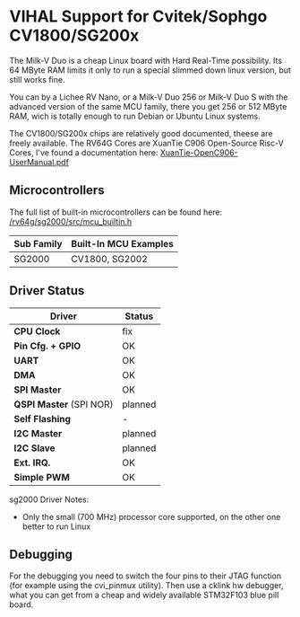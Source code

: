 # VIHAL Support for Cvitek/Sophgo CV1800/SG200x

The Milk-V Duo is a cheap Linux board with Hard Real-Time possibility. Its 64 MByte RAM limits it only to run a special
slimmed down linux version, but still works fine.

You can by a Lichee RV Nano, or a Milk-V Duo 256 or Milk-V Duo S with the advanced version of the same MCU family, there
you get 256 or 512 MByte RAM, wich is totally enough to run Debian or Ubuntu Linux systems.

The CV1800/SG200x chips are relatively good documented, theese are freely available.
The RV64G Cores are XuanTie C906 Open-Source Risc-V Cores, I've found a documentation here: 
[XuanTie-OpenC906-UserManual.pdf](https://occ-intl-prod.oss-ap-southeast-1.aliyuncs.com/resource/XuanTie-OpenC906-UserManual.pdf)

## Microcontrollers

The full list of built-in microcontrollers can be found here:
[/rv64g/sg2000/src/mcu_builtin.h](/rv64g/sg2000/src/mcu_builtin.h)

Sub Family | Built-In MCU Examples
-----------|--------------
SG2000 | CV1800, SG2002

## Driver Status

  Driver              | Status
----------------------|---------
__CPU Clock__         | fix
__Pin Cfg. + GPIO__   | OK
__UART__              | OK
__DMA__               | OK
__SPI Master__        | OK
__QSPI Master__ (SPI NOR) | planned
__Self Flashing__     | -
__I2C Master__        | planned
__I2C Slave__         | planned
__Ext. IRQ.__         | OK
__Simple PWM__        | OK

sg2000 Driver Notes:
  - Only the small (700 MHz) processor core supported, on the other one better to run Linux

## Debugging

For the debugging you need to switch the four pins to their JTAG function (for example using the cvi_pinmux utility).
Then use a cklink hw debugger, what you can get from a cheap and widely available STM32F103 blue pill board.

